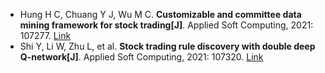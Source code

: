 * Hung H C, Chuang Y J, Wu M C. <b>Customizable and committee data mining framework for stock trading[J]</b>. Applied Soft Computing, 2021: 107277. [Link](https://www.sciencedirect.com/science/article/pii/S1568494621002003)
* Shi Y, Li W, Zhu L, et al. <b>Stock trading rule discovery with double deep Q-network[J]</b>. Applied Soft Computing, 2021: 107320. [Link](https://www.sciencedirect.com/science/article/pii/S156849462100243X)